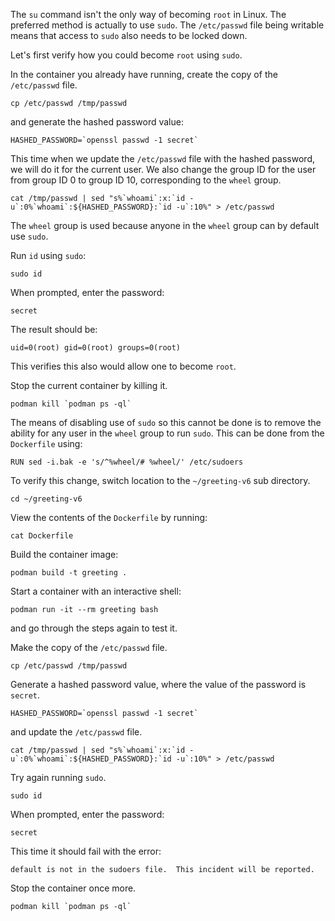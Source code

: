 The `su` command isn't the only way of becoming `root` in Linux. The preferred method is actually to use `sudo`. The `/etc/passwd` file being writable means that access to `sudo` also needs to be locked down.

Let's first verify how you could become `root` using `sudo`.

In the container you already have running, create the copy of the `/etc/passwd` file.

```execute
cp /etc/passwd /tmp/passwd
```

and generate the hashed password value:

```execute
HASHED_PASSWORD=`openssl passwd -1 secret`
```

This time when we update the `/etc/passwd` file with the hashed password, we will do it for the current user. We also change the group ID for the user from group ID 0 to group ID 10, corresponding to the `wheel` group.

```execute
cat /tmp/passwd | sed "s%`whoami`:x:`id -u`:0%`whoami`:${HASHED_PASSWORD}:`id -u`:10%" > /etc/passwd
```

The `wheel` group is used because anyone in the `wheel` group can by default use `sudo`.

Run `id` using `sudo`:

```execute
sudo id
```

When prompted, enter the password:

```execute
secret
```

The result should be:

```
uid=0(root) gid=0(root) groups=0(root)
```

This verifies this also would allow one to become `root`.

Stop the current container by killing it.

```execute-2
podman kill `podman ps -ql`
```

The means of disabling use of `sudo` so this cannot be done is to remove the ability for any user in the `wheel` group to run `sudo`. This can be done from the `Dockerfile` using:

```
RUN sed -i.bak -e 's/^%wheel/# %wheel/' /etc/sudoers
```

To verify this change, switch location to the `~/greeting-v6` sub directory.

```execute
cd ~/greeting-v6
```

View the contents of the `Dockerfile` by running:

```execute
cat Dockerfile
```

Build the container image:

```execute
podman build -t greeting .
```

Start a container with an interactive shell:

```execute
podman run -it --rm greeting bash
```

and go through the steps again to test it.

Make the copy of the `/etc/passwd` file.

```execute
cp /etc/passwd /tmp/passwd
```

Generate a hashed password value, where the value of the password is `secret`.

```execute
HASHED_PASSWORD=`openssl passwd -1 secret`
```

and update the `/etc/passwd` file.

```execute
cat /tmp/passwd | sed "s%`whoami`:x:`id -u`:0%`whoami`:${HASHED_PASSWORD}:`id -u`:10%" > /etc/passwd
```

Try again running `sudo`.

```execute
sudo id
```

When prompted, enter the password:

```execute
secret
```

This time it should fail with the error:

```
default is not in the sudoers file.  This incident will be reported.
```

Stop the container once more.

```execute-2
podman kill `podman ps -ql`
```
